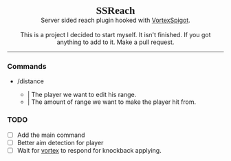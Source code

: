 <p align="center">
    <span style="font-family:Montserrat;font-size: 24px"><b>SSReach</b></span>
    <br>
    Server sided reach plugin hooked with <a href="https://builtbybit.com/resources/vortexspigot-all-in-one.20988/">VortexSpigot</a>.
    <br><br>
    This is a project I decided to start myself. It isn't finished. If you got anything to add to it. Make a pull request.
</p>

---

### Commands
* /distance <player> <range>
    * <player> | The player we want to edit his range.
    * <range>  | The amount of range we want to make the player hit from.

### TODO

- [ ] Add the main command
- [ ] Better aim detection for player
- [ ] Wait for <a href="https://github.com/xVorttex/">vortex</a> to respond for knockback applying.
